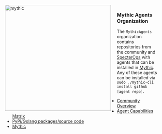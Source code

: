 
<img alt="mythic" align="left" src="./mythic.svg" width="350" style="margin-right: 20px">

<h3> Mythic Agents Organization</h3>

The `MythicAgents` organization contains repositories from the community and <a href="https://github.com/SpecterOps">SpecterOps</a> with agents that can be installed in <a href="https://github.com/its-a-feature/Mythic">Mythic</a>.
Any of these agents can be installed via `sudo ./mythic-cli install github [agent repo]`.

* [Community Overview](https://mythicmeta.github.io/overview/)
* [Agent Capabilities Matrix](https://mythicmeta.github.io/overview/agent_matrix.html)
* [PyPi/Golang packages/source code](https://github.com/MythicMeta)
* [Mythic](https://github.com/its-a-feature/Mythic)
